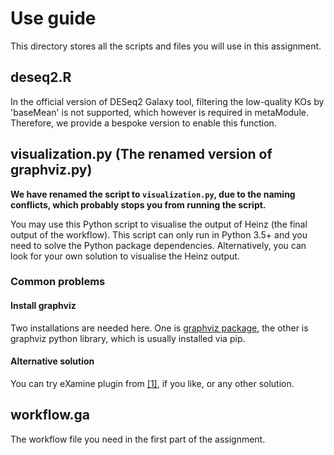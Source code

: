 # Use guide

This directory stores all the scripts and files you will use in this assignment.

## deseq2.R

In the official version of DESeq2 Galaxy tool, filtering the low-quality KOs by 'baseMean' is not supported, which however is
required in metaModule. Therefore, we provide a bespoke version to enable this function.

## visualization.py (The renamed version of graphviz.py)

**We have renamed the script to `visualization.py`, due to the naming conflicts, which probably stops you from running the script.**

You may use this Python script to visualise the output of Heinz (the final output of the workflow). This script can only run
in Python 3.5+ and you need to solve the Python package dependencies. Alternatively, you can look for your own solution to
visualise the Heinz output.

### Common problems

#### Install graphviz

Two installations are needed here. One is [graphviz package](http://www.graphviz.org/), the other is graphviz python library, which is usually installed via pip.

#### Alternative solution

You can try eXamine plugin from [[1]](https://github.com/ibivu/B4TM-Galaxy-2017/blob/master/papers/metaModules.pdf), if you like, or any other solution.

## workflow.ga

The workflow file you need in the first part of the assignment.
